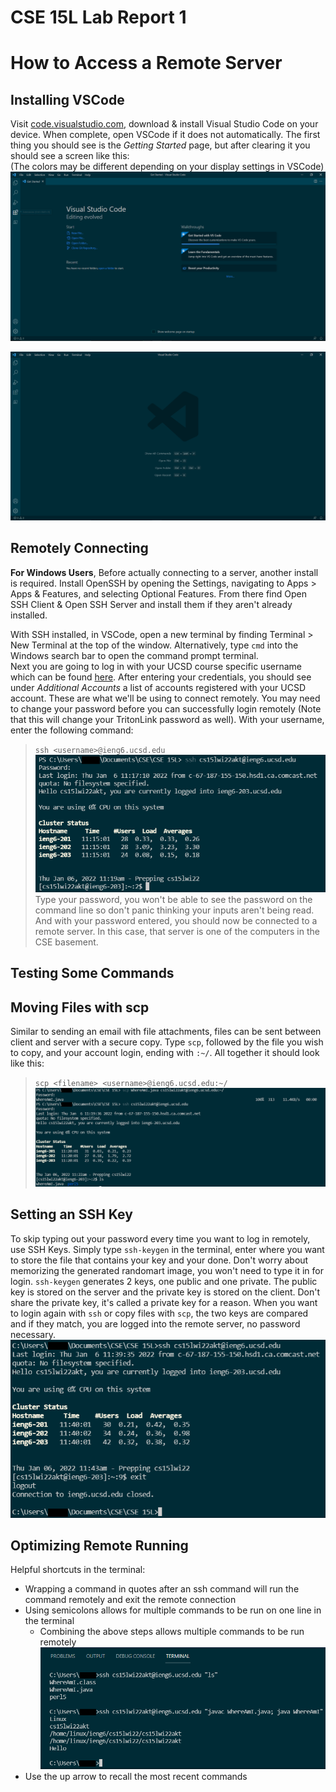# CSE 15L Lab Report 1
# How to Access a Remote Server

## Installing VSCode
Visit [code.visualstudio.com](https://code.visualstudio.com/), download & install Visual Studio Code on your device. When complete, open VSCode if it does not automatically. The first thing you should see is the *Getting Started* page, but after clearing it you should see a screen like this:   
(The colors may be different depending on your display settings in VSCode)   
![VSCode Getting Started](VSCodeStart.png)   
   
![VSCode Empty](VSCodeEmpty.png)   

## Remotely Connecting
**For Windows Users**, Before actually connecting to a server, another install is required. Install OpenSSH by opening the Settings, navigating to Apps > Apps & Features, and selecting Optional Features. From there find Open SSH Client & Open SSH Server and install them if they aren't already installed.  

With SSH installed, in VSCode, open a new terminal by finding Terminal > New Terminal at the top of the window. Alternatively, type `cmd` into the Windows search bar to open the command prompt terminal.  
Next you are going to log in with your UCSD course specific username which can be found [here](https://sdacs.ucsd.edu/~icc/index.php). After entering your credentials, you should see under *Additional Accounts* a list of accounts registered with your UCSD account. These are what we'll be using to connect remotely. You may need to change your password before you can successfully login remotely (Note that this will change your TritonLink password as well). With your username, enter the following command:   
>`ssh <username>@ieng6.ucsd.edu`   
![Remote Login](passwordLogin.png)
Type your password, you won't be able to see the password on the command line so don't panic thinking your inputs aren't being read.   
And with your password entered, you should now be connected to a remote server. In this case, that server is one of the computers in the CSE basement.

## Testing Some Commands


## Moving Files with scp
Similar to sending an email with file attachments, files can be sent between client and server with a secure copy. Type `scp`, followed by the file you wish to copy, and your account login, ending with `:~/`. All together it should look like this: 
>`scp <filename> <username>@ieng6.ucsd.edu:~/`
![Secure Copy of a File](scp.png)

## Setting an SSH Key
To skip typing out your password every time you want to log in remotely, use SSH Keys. Simply type `ssh-keygen` in the terminal, enter where you want to store the file that contains your key and your done. Don't worry about memorizing the generated randomart image, you won't need to type it in for login. `ssh-keygen` generates 2 keys, one public and one private. The public key is stored on the server and the private key is stored on the client. Don't share the private key, it's called a private key for a reason. When you want to login again with `ssh` or copy files with `scp`, the two keys are compared and if they match, you are logged into the remote server, no password necessary.  
![Logging in without a Password](keygenLogin.png)

## Optimizing Remote Running
Helpful shortcuts in the terminal:
- Wrapping a command in quotes after an ssh command will run the command remotely and exit the remote connection
- Using semicolons allows for multiple commands to be run on one line in the terminal
    - Combining the above steps allows multiple commands to be run remotely
    ![Terminal Shortcuts](shortcut.png)
- Use the up arrow to recall the most recent commands
